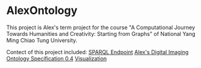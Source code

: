 # AlexOntology

This project is Alex's term project for the course "A Computational Journey Towards Humanities and Creativity: Starting from Graphs" of National Yang Ming Chiao Tung University.

Contect of this project included:
[SPARQL Endpoint](http://45.79.90.173:9999/blazegraph/)
[Alex's Digital Imaging Ontology Specification 0.4](/ADIO0.4.md)
[Visualization](/VisualGraph)
